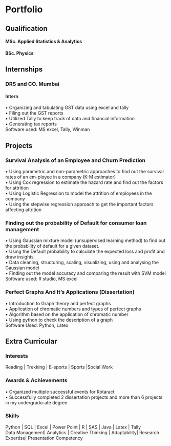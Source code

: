 # Portfolio


## Qualification
#### MSc. Applied Statistics & Analytics
#### BSc. Physics

## Internships
### DRS and CO. Mumbai
#### Intern <br>
•	Organizing and tabulating GST data using excel and tally <br>
•	Filing out the GST reports <br>
•	Utilized Tally to keep track of data and financial information <br>
•	Generating tax reports <br>
Software used: MS excel, Tally, Winman  <br>

## Projects
### Survival Analysis of an Employee and Churn Prediction
•	Using parametric and non-parametric approaches to find out the survival rates of an em-ployee in a company (K-M estimator) <br>
•	Using Cox regression to estimate the hazard rate and find out the factors for attrition <br>
•	Using Logistic Regression to model the attrition of employees in the company <br>
•	Using the stepwise regression approach to get the important factors affecting attrition <br>

### Finding out the probability of Default for consumer loan management 
•	Using Gaussian mixture model (unsupervised learning method) to find out the probability of default for a given dataset. <br>
•	Using the Default probability to calculate the expected loss and profit and draw insights <br>
•	Data cleaning, structuring, scaling, visualizing, using and analysing the Gaussian model <br>
•	Finding out the model accuracy and comparing the result with SVM model <br>
Software used: R studio, MS excel

### Perfect Graphs And It’s Applications (Dissertation)
•	Introduction to Graph theory and perfect graphs <br>
•	Application of chromatic numbers and types of perfect graphs <br>
•	Algorithm based on the application of chromatic number <br>
•	Using python to check the description of a graph <br>
Software Used: Python, Latex

## Extra Curricular 

### Interests
Reading | Trekking | E-sports | Sports |Social Work 

### Awards & Achievements
•	Organized multiple successful events for Rotaract <br>
•	Successfully completed 2 dissertation projects and more than 6 projects in my undergradu-ate degree <br> 

### Skills
Python | SQL | Excel | Power Point  | R | SAS | Java | Latex | Tally <br>
Data Management| Analytics | Creative Thinking | Adaptability| Research Expertise| Presentation Competency



